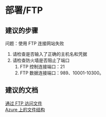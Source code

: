<properties
    pageTitle="部署/FTP"
    description="部署/FTP"
    service="microsoft.web"
    resource="sites"
    authors="aashu"
    displayOrder=""
    selfHelpType="generic"
    supportTopicIds="32542213"
    resourceTags=""
    productPesIds="14748"
    cloudEnvironments="public"
/>


# 部署/FTP

## **建议的步骤**
问题：使用 FTP 连接网站失败

1. 请检查是否输入了正确的主机名和凭据
2. 请检查防火墙是否阻止了端口
    1. FTP 控制连接端口：21  
    2. FTP 数据连接端口：989、10001-10300。

## **建议的文档**
[通过 FTP 访问文件](https://github.com/projectkudu/kudu/wiki/Accessing-files-via-ftp)<br>
[Azure 上的文件结构](https://github.com/projectkudu/kudu/wiki/File-structure-on-azure)



<!--HONumber=Aug16_HO1-->


